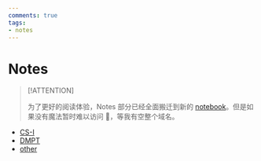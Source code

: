 ```yaml
---
comments: true
tags:
- notes
---
```


# Notes

> [!ATTENTION]
>
> 为了更好的阅读体验，Notes 部分已经全面搬迁到新的 [notebook](https://note-darstibs-projects.vercel.app/)。但是如果没有魔法暂时难以访问 🥲，等我有空整个域名。

- [CS-I](CS-I/index)
- [DMPT](DMPT/index)
- [other](other/index.md)
